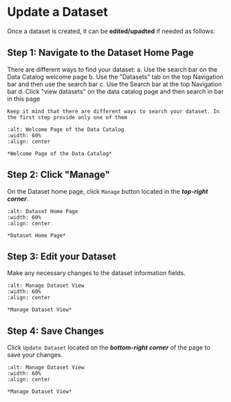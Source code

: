# Update a Dataset

Once a dataset is created, it can be **edited/upadted** if needed as follows:

## Step 1: Navigate to the Dataset Home Page
There are different ways to find your dataset:
a. Use the search bar on the Data Catalog welcome page 
b. Use the "Datasets" tab on the top Navigation bar and then use the search bar 
c. Use the Search bar at the top Navigation bar
d. Click "view datasets" on the data catalog page and then search in bar in this page

```{note} 
Keep it mind that there are different ways to search your dataset. In the first step provide only one of them
```

```{figure} 
:alt: Welcome Page of the Data Catalog
:width: 60%
:align: center

*Welcome Page of the Data Catalog*

```


## Step 2: Click "Manage" 
On the Dataset home page, click `Manage` button located in the ***top-right corner***.


```{figure} ../../../_static/images/manage_button_dataset.png
:alt: Dataset Home Page
:width: 60%
:align: center

*Dataset Home Page*

```


## Step 3: Edit your Dataset
Make any necessary changes to the dataset information fields.

```{figure} ../../../_static/images/manage_dataset_view.png
:alt: Manage Dataset View
:width: 60%
:align: center

*Manage Dataset View*

```


## Step 4: Save Changes
Click `Update Dataset` located on the ***bottom-right corner*** of the page to save your changes.

```{figure} ../../../_static/images/update_dataset_button.png
:alt: Manage Dataset View
:width: 60%
:align: center

*Manage Dataset View*

```
